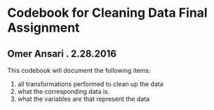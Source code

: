 # Codebook for Cleaning Data Final Assignment
## Omer Ansari . 2.28.2016

This codebook will document the following items:
  1. all transformations performed to clean up the data
  2. what the corresponding data is.
  3. what the variables are that represent the data
